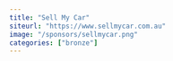 ```yaml
---
title: "Sell My Car"
siteurl: "https://www.sellmycar.com.au"
image: "/sponsors/sellmycar.png"
categories: ["bronze"]
---
```


